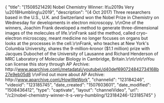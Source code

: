 {
    "title": "[1508521429] Nobel Chemistry Winner: It\u2019s Very \u2018Humbling\u2019",
    "description": "(4 Oct 2017) Three researchers based in the U.S., U.K. and Switzerland won the Nobel Prize in Chemistry on Wednesday for developments in electron microscopy. \r\nOne of the winners, Joachim Frank developed a method to generate three-dimensional images of the molecules of life.\r\nFrank said the method, called cryo-electron microscopy, meant medicine no longer focuses on organs but looks at the processes in the cell.\r\nFrank, who teaches at New York's Columbia University, shares the 9-million-kronor ($1.1 million) prize with Jacques Dubochet of the University of Lausanne and Richard Henderson of MRC Laboratory of Molecular Biology in Cambridge, Britain.\r\n\r\n\r\nYou can license this story through AP Archive: http:\/\/www.aparchive.com\/metadata\/youtube\/d40def690724842734168b27e9eb05d8 \r\nFind out more about AP Archive: http:\/\/www.aparchive.com\/HowWeWork",
    "channelid": "123184246",
    "videoid": "123185745",
    "date_created": "1507603601",
    "date_modified": "1508436412",
    "type": "captivate",
    "layout": "channelVideo",
    "url": "\/c2\/nobel-chemistry-winner-it-s-very-humbling\/123184246-123185745"
}